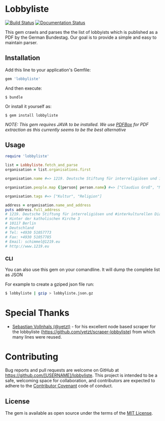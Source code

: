 # Lobbyliste

[![Build Status](https://travis-ci.org/FHG-IMW/lobbyliste.svg?branch=master)](https://travis-ci.org/FHG-IMW/lobbyliste) [![Documentation Status](https://inch-ci.org/github/FHG-IMW/lobbyliste.svg?branch=master)](https://inch-ci.org/github/FHG-IMW/lobbyliste/suggestions?branch=master)

This gem crawls and parses the the list of lobbyists which is published as a PDF by the German Bundestag.
Our goal is to provide a simple and easy to maintain parser.

## Installation

Add this line to your application's Gemfile:

```ruby
gem 'lobbyliste'
```

And then execute:

    $ bundle

Or install it yourself as:

    $ gem install lobbyliste

*NOTE: This gem requires JAVA to be installed. We use [PDFBox](https://pdfbox.apache.org/) for PDF extraction as this currently seems to be the best alternative*

## Usage

```ruby
require 'lobbyliste'

list = Lobbyliste.fetch_and_parse
organisation = list.organisations.first

organisation.name #=> 1219. Deutsche Stiftung für interreligiösen und interkulturellen Dialog e. V.

organisation.people.map {|person| person.name} #=> ["Claudius Groß", "Markus Hoymann", "Thomas M. Schimmel"]

organisation.tags #=> ["Kultur", "Religion"]

address = organisation.name_and_address
puts address.full_address
# 1219. Deutsche Stiftung für interreligiösen und #interkulturellen Dialog e. V.
# Hinter der katholischen Kirche 3
# 10117 Berlin
# Deutschland
# Tel: +4930 51057773
# Fax: +4930 51057785
# Email: schimmel@1219.eu
# http://www.1219.eu
```

### CLI

You can also use this gem on your comandline. It will dump the complete list as JSON

For example to create a gziped json file run:

```bash
$ lobbyliste | gzip > lobbyliste.json.gz 
```


# Special Thanks

- [Sebastian Vollnhals (@yetzt)](https://github.com/yetzt) - for his excellent node based scraper for the lobbyliste (https://github.com/yetzt/scraper-lobbyliste) from which many lines were reused.

# Contributing

Bug reports and pull requests are welcome on GitHub at https://github.com/[USERNAME]/lobbyliste. This project is intended to be a safe, welcoming space for collaboration, and contributors are expected to adhere to the [Contributor Covenant](http://contributor-covenant.org) code of conduct.


## License

The gem is available as open source under the terms of the [MIT License](http://opensource.org/licenses/MIT).
